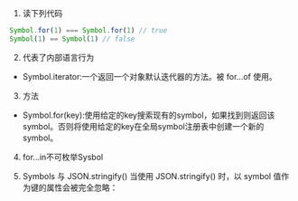1. 读下列代码
```js
Symbol.for(1) === Symbol.for(1) // true 
Symbol(1) == Symbol(1) // false
```
2. 代表了内部语言行为
* Symbol.iterator:一个返回一个对象默认迭代器的方法。被 for...of 使用。

3. 方法
* Symbol.for(key):使用给定的key搜索现有的symbol，如果找到则返回该symbol。否则将使用给定的key在全局symbol注册表中创建一个新的symbol。

4. for...in不可枚举Sysbol

5. Symbols 与 JSON.stringify()
当使用 JSON.stringify() 时，以 symbol 值作为键的属性会被完全忽略：